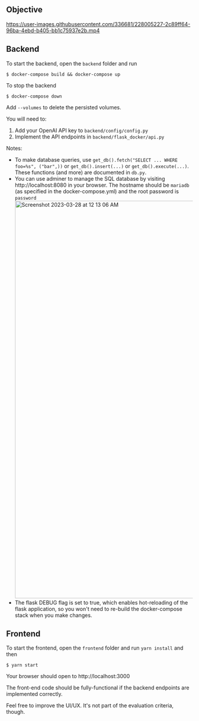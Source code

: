 ## Objective

https://user-images.githubusercontent.com/336681/228005227-2c89ff64-96ba-4ebd-b405-bb1c75937e2b.mp4

## Backend

To start the backend, open the `backend` folder and run
```
$ docker-compose build && docker-compose up
```

To stop the backend
```
$ docker-compose down
```
Add `--volumes` to delete the persisted volumes. 

You will need to:
1. Add your OpenAI API key to `backend/config/config.py`
2. Implement the API endpoints in `backend/flask_docker/api.py`

Notes:
- To make database queries, use `get_db().fetch("SELECT ... WHERE foo=%s", ("bar",))` or `get_db().insert(...)` or `get_db().execute(...)`. These functions (and more) are documented in `db.py`. 
- You can use adminer to manage the SQL database by visiting http://localhost:8080 in your browser. The hostname should be `mariadb` (as specified in the docker-compose.yml) and the root password is `password`
    <img width="1070" alt="Screenshot 2023-03-28 at 12 13 06 AM" src="https://user-images.githubusercontent.com/336681/228006282-3c2ddf3b-072e-461d-8b7b-61c01fb5c431.png">
- The flask DEBUG flag is set to true, which enables hot-reloading of the flask application, so you won't need to re-build the docker-compose stack when you make changes. 

## Frontend

To start the frontend, open the `frontend` folder and run `yarn install` and then
```
$ yarn start
```
Your browser should open to http://localhost:3000

The front-end code should be fully-functional if the backend endpoints are implemented correctly. 

Feel free to improve the UI/UX. It's not part of the evaluation criteria, though. 
